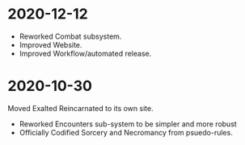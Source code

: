 2020-12-12
==========
- Reworked Combat subsystem.
- Improved Website.
- Improved Workflow/automated release.

2020-10-30
==========

Moved Exalted Reincarnated to its own site.
- Reworked Encounters sub-system to be simpler and more robust
- Officially Codified Sorcery and Necromancy from psuedo-rules.